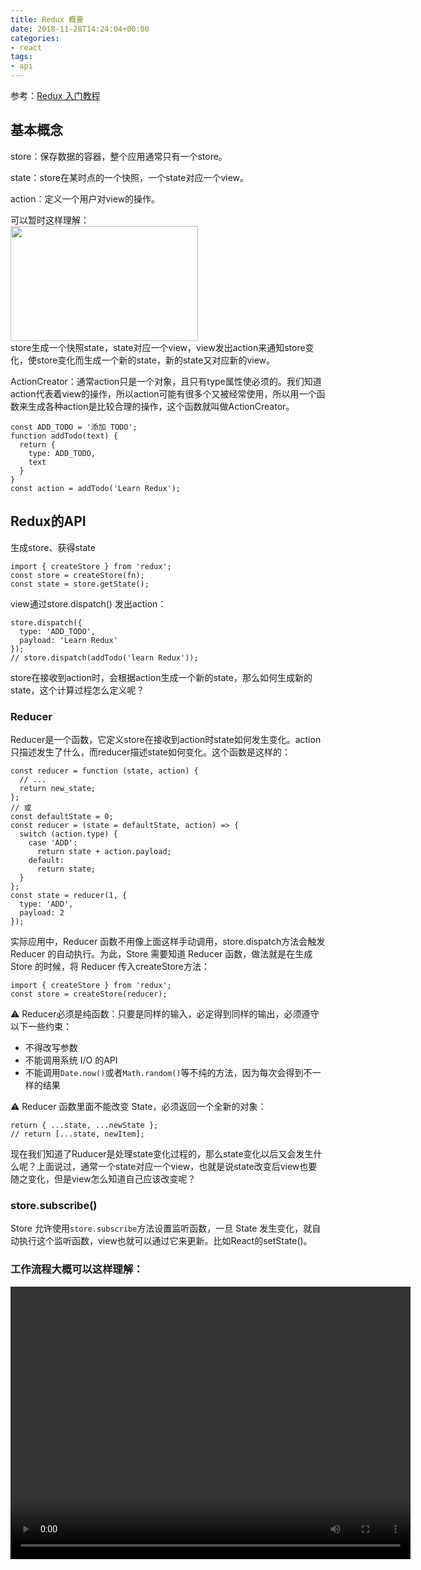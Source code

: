 ```yaml
---
title: Redux 概要
date: 2018-11-28T14:24:04+00:00
categories:
- react
tags:
- api
---
```


<p id="page-title" class="asset-name entry-title">
  参考：<a href="http://www.ruanyifeng.com/blog/2016/09/redux_tutorial_part_one_basic_usages.html">Redux 入门教程</a>
</p>

## 基本概念

store：保存数据的容器，整个应用通常只有一个store。

state：store在某时点的一个快照，一个state对应一个view。

action：定义一个用户对view的操作。

可以暂时这样理解：  
<img class="aligncenter size-medium wp-image-81" src="http://58.87.109.73/wpBlog/wp-content/uploads/2018/11/屏幕快照-2018-11-28-下午10.24.34-300x184.png" alt="" width="300" height="184"   />  
store生成一个快照state，state对应一个view，view发出action来通知store变化，使store变化而生成一个新的state，新的state又对应新的view。

ActionCreator：通常action只是一个对象，且只有type属性使必须的。我们知道action代表着view的操作，所以action可能有很多个又被经常使用，所以用一个函数来生成各种action是比较合理的操作，这个函数就叫做ActionCreator。

<pre><code class="language-javascript">const ADD_TODO = '添加 TODO';
function addTodo(text) {
  return {
    type: ADD_TODO,
    text
  }
}
const action = addTodo('Learn Redux');</code></pre>

## Redux的API

生成store、获得state

<pre><code class="language-javascript">import { createStore } from 'redux';
const store = createStore(fn);
const state = store.getState();</code></pre>

view通过store.dispatch() 发出action：

<pre><code class="language-javascript">store.dispatch({
  type: 'ADD_TODO',
  payload: 'Learn Redux'
});
// store.dispatch(addTodo('learn Redux'));</code></pre>

store在接收到action时，会根据action生成一个新的state，那么如何生成新的state，这个计算过程怎么定义呢？

### Reducer

Reducer是一个函数，它定义store在接收到action时state如何发生变化。action只描述发生了什么，而reducer描述state如何变化。这个函数是这样的：

<pre><code class="language-javascript">const reducer = function (state, action) {
  // ...
  return new_state;
};
// 或
const defaultState = 0;
const reducer = (state = defaultState, action) =&gt; {
  switch (action.type) {
    case 'ADD':
      return state + action.payload;
    default: 
      return state;
  }
};
const state = reducer(1, {
  type: 'ADD',
  payload: 2
});
</code></pre>

实际应用中，Reducer 函数不用像上面这样手动调用，store.dispatch方法会触发 Reducer 的自动执行。为此，Store 需要知道 Reducer 函数，做法就是在生成 Store 的时候，将 Reducer 传入createStore方法：

<pre><code class="language-javascript">import { createStore } from 'redux';
const store = createStore(reducer);</code></pre>

⚠️ Reducer必须是纯函数：只要是同样的输入，必定得到同样的输出，必须遵守以下一些约束：

  * 不得改写参数
  * 不能调用系统 I/O 的API
  * 不能调用`Date.now()`或者`Math.random()`等不纯的方法，因为每次会得到不一样的结果

⚠️ Reducer 函数里面不能改变 State，必须返回一个全新的对象：

<pre><code class="language-javascript">return { ...state, ...newState };
// return [...state, newItem];</code></pre>

现在我们知道了Ruducer是处理state变化过程的，那么state变化以后又会发生什么呢？上面说过，通常一个state对应一个view，也就是说state改变后view也要随之变化，但是view怎么知道自己应该改变呢？

### store.subscribe()

Store 允许使用`store.subscribe`方法设置监听函数，一旦 State 发生变化，就自动执行这个监听函数，view也就可以通过它来更新。比如React的setState()。

### 工作流程大概可以这样理解：

<div style="width: 640px;" class="wp-video">
  <!--[if lt IE 9]><![endif]--><video class="wp-video-shortcode" id="video-78-1" width="640" height="436" preload="metadata" controls="controls"><source type="video/mp4" src="http://58.87.109.73/wpBlog/wp-content/uploads/2018/11/redux.mp4?_=1" />
  
  <a href="http://58.87.109.73/wpBlog/wp-content/uploads/2018/11/redux.mp4">http://58.87.109.73/wpBlog/wp-content/uploads/2018/11/redux.mp4</a></video>
</div>

&nbsp;